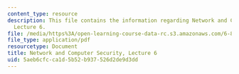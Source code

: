 ```yaml
---
content_type: resource
description: This file contains the information regarding Network and Computer Security,
  Lecture 6.
file: /media/https%3A/open-learning-course-data-rc.s3.amazonaws.com/6-857-network-and-computer-security-spring-2014/5aeb6cfcca1d5b52b937526d2de9d3dd_MIT6_857S14_Lec06.pdf
file_type: application/pdf
resourcetype: Document
title: Network and Computer Security, Lecture 6
uid: 5aeb6cfc-ca1d-5b52-b937-526d2de9d3dd
---
```

